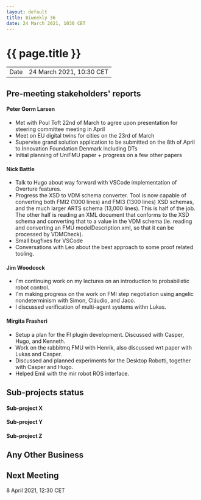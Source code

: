 ```yaml
---
layout: default
title: Biweekly 36
date: 24 March 2021, 1030 CET
---
```


<script src="https://code.jquery.com/jquery-1.11.1.min.js">
</script>
<script src="/javascripts/edit.js"></script>
<script>setEditButonNm();</script>

# {{ page.title }}

|||
|---|---|
| Date | 24 March 2021, 10:30 CET |


## Pre-meeting stakeholders' reports

<!-- Please keep in mind that the minutes are publicly available.-->

#### Peter Gorm Larsen
* Met with Poul Toft 22nd of March to agree upon presentation for steering committee meeting in April
* Meet on EU digital twins for cities on the 23rd of March
* Supervise grand solution application to be submitted on the 8th of April to Innovation Foundation Denmark including DTs
* Initial planning of UniFMU paper + progress on a few other papers

#### Nick Battle
* Talk to Hugo about way forward with VSCode implementation of Overture features.
* Progress the XSD to VDM schema converter. Tool is now capable of converting both FMI2 (1000 lines) and FMI3 (1300 lines) XSD schemas, and the much larger ARTS schema (13,000 lines). This is half of the job. The other half is reading an XML document that conforms to the XSD schema and converting that to a value in the VDM schema (ie. reading and converting an FMU modelDescription.xml, so that it can be processed by VDMCheck).
* Small bugfixes for VSCode
* Conversations with Leo about the best approach to some proof related tooling.

#### Jim Woodcock
* I'm continuing work on my lectures on an introduction to probabilistic robot control.
* I'm making progress on the work on FMI step negotiation using angelic nondeterminism with Simon, Cláudio, and Jaco.
* I discussed verification of multi-agent systems withn Lukas.

#### Mirgita Frasheri
* Setup a plan for the FI plugin development. Discussed with Casper, Hugo, and Kenneth.
* Work on the rabbitmq FMU with Henrik, also discussed wrt paper with Lukas and Casper.
* Discussed and planned experiments for the Desktop Robotti, together with Casper and Hugo.
* Helped Emil with the mir robot ROS interface.

## Sub-projects status


#### Sub-project X

#### Sub-project Y

#### Sub-project Z

##  Any Other Business

Next Meeting
------------

8 April 2021, 12:30 CET


<div id="edit_page_div"></div>
